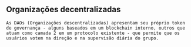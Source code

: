 ## Organizações decentralizadas

```ad-hint
As DAOs (Organizações descentralizadas) apresentam seu próprio token de governança - alguns baseados em um blockchain interno, outros que atuam como camada 2 em um protocolo existente - que permite que os usuários votem na direção e na supervisão diária do grupo.
```

